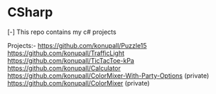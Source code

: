 # CSharp
[-] This repo contains my c# projects

Projects:-
  https://github.com/konupall/Puzzle15  
  https://github.com/konupall/TrafficLight  
  https://github.com/konupall/TicTacToe-kPa  
  https://github.com/konupall/Calculator  
  https://github.com/konupall/ColorMixer-With-Party-Options (private)  
  https://github.com/konupall/ColorMixer (private)  
